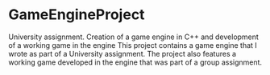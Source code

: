 # GameEngineProject
 University assignment.
 Creation of a game engine in C++ and development of a working game in the engine
 This project contains a game engine that I wrote as part of a University assignment. The project also features a working game developed in the engine that was part of a group assignment.
